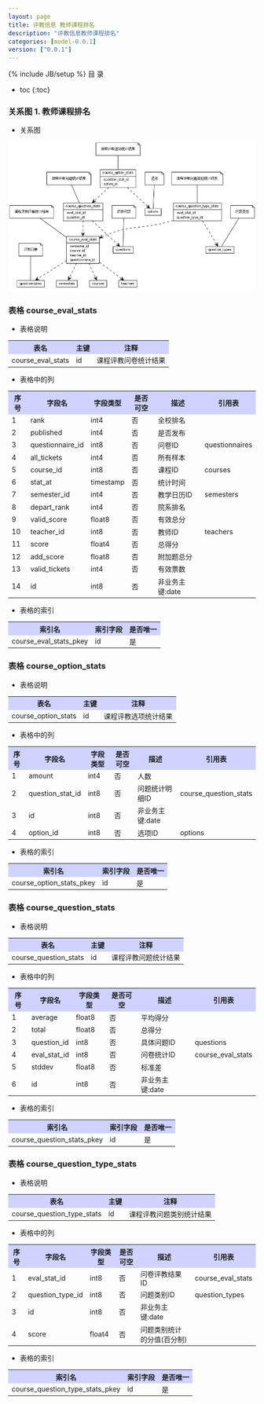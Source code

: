 ```yaml
---
layout: page
title: 评教信息 教师课程排名
description: "评教信息教师课程排名"
categories: [model-0.0.1]
version: ["0.0.1"]
---
```

{% include JB/setup %}
 目  录

* toc
{:toc}


### 关系图 1. 教师课程排名
  * 关系图
  
![教师课程排名](images/course_results.png)



### 表格 course_eval_stats

  * 表格说明

<table class="table table-bordered table-striped table-condensed">
<tr><th style="background-color:#D0D3FF">表名</th><th style="background-color:#D0D3FF">主键</th><th style="background-color:#D0D3FF">注释</th>  </tr>
<tr><td>course_eval_stats</td><td>id</td><td>课程评教问卷统计结果</td>  </tr>
</table>

  * 表格中的列

<table class="table table-bordered table-striped table-condensed">
<tr><th style="background-color:#D0D3FF">序号</th><th style="background-color:#D0D3FF">字段名</th><th style="background-color:#D0D3FF">字段类型</th><th style="background-color:#D0D3FF">是否可空</th><th style="background-color:#D0D3FF">描述</th><th style="background-color:#D0D3FF">引用表</th>  </tr>
<tr><td>1</td><td>rank</td><td>int4</td><td>否</td><td>全校排名</td><td></td>  </tr>
<tr><td>2</td><td>published</td><td>int4</td><td>否</td><td>是否发布</td><td></td>  </tr>
<tr><td>3</td><td>questionnaire_id</td><td>int8</td><td>否</td><td>问卷ID</td><td>questionnaires</td>  </tr>
<tr><td>4</td><td>all_tickets</td><td>int4</td><td>否</td><td>所有样本</td><td></td>  </tr>
<tr><td>5</td><td>course_id</td><td>int8</td><td>否</td><td>课程ID</td><td>courses</td>  </tr>
<tr><td>6</td><td>stat_at</td><td>timestamp</td><td>否</td><td>统计时间</td><td></td>  </tr>
<tr><td>7</td><td>semester_id</td><td>int4</td><td>否</td><td>教学日历ID</td><td>semesters</td>  </tr>
<tr><td>8</td><td>depart_rank</td><td>int4</td><td>否</td><td>院系排名</td><td></td>  </tr>
<tr><td>9</td><td>valid_score</td><td>float8</td><td>否</td><td>有效总分</td><td></td>  </tr>
<tr><td>10</td><td>teacher_id</td><td>int8</td><td>否</td><td>教师ID</td><td>teachers</td>  </tr>
<tr><td>11</td><td>score</td><td>float4</td><td>否</td><td>总得分</td><td></td>  </tr>
<tr><td>12</td><td>add_score</td><td>float8</td><td>否</td><td>附加题总分</td><td></td>  </tr>
<tr><td>13</td><td>valid_tickets</td><td>int4</td><td>否</td><td>有效票数</td><td></td>  </tr>
<tr><td>14</td><td>id</td><td>int8</td><td>否</td><td>非业务主键:date</td><td></td>  </tr>
</table>

 
  * 表格的索引

<table class="table table-bordered table-striped table-condensed">
  <tr>
<th style="background-color:#D0D3FF">索引名</th><th style="background-color:#D0D3FF">索引字段</th><th style="background-color:#D0D3FF">是否唯一</th>  </tr>
<tr><td>course_eval_stats_pkey</td><td>id&nbsp;</td><td>是</td>  </tr>
</table>

### 表格 course_option_stats

  * 表格说明

<table class="table table-bordered table-striped table-condensed">
<tr><th style="background-color:#D0D3FF">表名</th><th style="background-color:#D0D3FF">主键</th><th style="background-color:#D0D3FF">注释</th>  </tr>
<tr><td>course_option_stats</td><td>id</td><td>课程评教选项统计结果</td>  </tr>
</table>

  * 表格中的列

<table class="table table-bordered table-striped table-condensed">
<tr><th style="background-color:#D0D3FF">序号</th><th style="background-color:#D0D3FF">字段名</th><th style="background-color:#D0D3FF">字段类型</th><th style="background-color:#D0D3FF">是否可空</th><th style="background-color:#D0D3FF">描述</th><th style="background-color:#D0D3FF">引用表</th>  </tr>
<tr><td>1</td><td>amount</td><td>int4</td><td>否</td><td>人数</td><td></td>  </tr>
<tr><td>2</td><td>question_stat_id</td><td>int8</td><td>否</td><td>问题统计明细ID</td><td>course_question_stats</td>  </tr>
<tr><td>3</td><td>id</td><td>int8</td><td>否</td><td>非业务主键:date</td><td></td>  </tr>
<tr><td>4</td><td>option_id</td><td>int8</td><td>否</td><td>选项ID</td><td>options</td>  </tr>
</table>

 
  * 表格的索引

<table class="table table-bordered table-striped table-condensed">
  <tr>
<th style="background-color:#D0D3FF">索引名</th><th style="background-color:#D0D3FF">索引字段</th><th style="background-color:#D0D3FF">是否唯一</th>  </tr>
<tr><td>course_option_stats_pkey</td><td>id&nbsp;</td><td>是</td>  </tr>
</table>

### 表格 course_question_stats

  * 表格说明

<table class="table table-bordered table-striped table-condensed">
<tr><th style="background-color:#D0D3FF">表名</th><th style="background-color:#D0D3FF">主键</th><th style="background-color:#D0D3FF">注释</th>  </tr>
<tr><td>course_question_stats</td><td>id</td><td>课程评教问题统计结果</td>  </tr>
</table>

  * 表格中的列

<table class="table table-bordered table-striped table-condensed">
<tr><th style="background-color:#D0D3FF">序号</th><th style="background-color:#D0D3FF">字段名</th><th style="background-color:#D0D3FF">字段类型</th><th style="background-color:#D0D3FF">是否可空</th><th style="background-color:#D0D3FF">描述</th><th style="background-color:#D0D3FF">引用表</th>  </tr>
<tr><td>1</td><td>average</td><td>float8</td><td>否</td><td>平均得分</td><td></td>  </tr>
<tr><td>2</td><td>total</td><td>float8</td><td>否</td><td>总得分</td><td></td>  </tr>
<tr><td>3</td><td>question_id</td><td>int8</td><td>否</td><td>具体问题ID</td><td>questions</td>  </tr>
<tr><td>4</td><td>eval_stat_id</td><td>int8</td><td>否</td><td>问卷统计ID</td><td>course_eval_stats</td>  </tr>
<tr><td>5</td><td>stddev</td><td>float8</td><td>否</td><td>标准差</td><td></td>  </tr>
<tr><td>6</td><td>id</td><td>int8</td><td>否</td><td>非业务主键:date</td><td></td>  </tr>
</table>

 
  * 表格的索引

<table class="table table-bordered table-striped table-condensed">
  <tr>
<th style="background-color:#D0D3FF">索引名</th><th style="background-color:#D0D3FF">索引字段</th><th style="background-color:#D0D3FF">是否唯一</th>  </tr>
<tr><td>course_question_stats_pkey</td><td>id&nbsp;</td><td>是</td>  </tr>
</table>

### 表格 course_question_type_stats

  * 表格说明

<table class="table table-bordered table-striped table-condensed">
<tr><th style="background-color:#D0D3FF">表名</th><th style="background-color:#D0D3FF">主键</th><th style="background-color:#D0D3FF">注释</th>  </tr>
<tr><td>course_question_type_stats</td><td>id</td><td>课程评教问题类别统计结果</td>  </tr>
</table>

  * 表格中的列

<table class="table table-bordered table-striped table-condensed">
<tr><th style="background-color:#D0D3FF">序号</th><th style="background-color:#D0D3FF">字段名</th><th style="background-color:#D0D3FF">字段类型</th><th style="background-color:#D0D3FF">是否可空</th><th style="background-color:#D0D3FF">描述</th><th style="background-color:#D0D3FF">引用表</th>  </tr>
<tr><td>1</td><td>eval_stat_id</td><td>int8</td><td>否</td><td>问卷评教结果ID</td><td>course_eval_stats</td>  </tr>
<tr><td>2</td><td>question_type_id</td><td>int8</td><td>否</td><td>问题类别ID</td><td>question_types</td>  </tr>
<tr><td>3</td><td>id</td><td>int8</td><td>否</td><td>非业务主键:date</td><td></td>  </tr>
<tr><td>4</td><td>score</td><td>float4</td><td>否</td><td>问题类别统计的分值(百分制)</td><td></td>  </tr>
</table>

 
  * 表格的索引

<table class="table table-bordered table-striped table-condensed">
  <tr>
<th style="background-color:#D0D3FF">索引名</th><th style="background-color:#D0D3FF">索引字段</th><th style="background-color:#D0D3FF">是否唯一</th>  </tr>
<tr><td>course_question_type_stats_pkey</td><td>id&nbsp;</td><td>是</td>  </tr>
</table>
